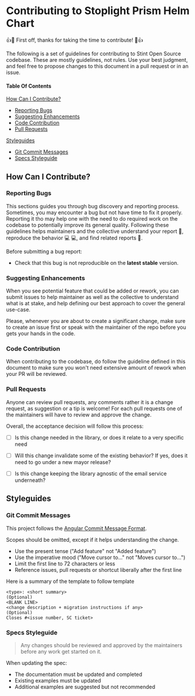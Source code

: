 # Contributing to Stoplight Prism Helm Chart

:+1::tada: First off, thanks for taking the time to contribute! :tada::+1:

The following is a set of guidelines for contributing to Stint Open Source codebase. These are mostly guidelines, not rules. Use your best judgment, and feel free to propose changes to this document in a pull request or in an issue.

#### Table Of Contents

[How Can I Contribute?](#how-can-i-contribute)
  * [Reporting Bugs](#reporting-bugs)
  * [Suggesting Enhancements](#suggesting-enhancements)
  * [Code Contribution](#code-contribution)
  * [Pull Requests](#pull-requests)

[Styleguides](#styleguides)
  * [Git Commit Messages](#git-commit-messages)
  * [Specs Styleguide](#specs-styleguide)


## How Can I Contribute?

### Reporting Bugs

This sections guides you through bug discovery and reporting process. Sometimes, you may encounter a bug but not have time to fix it properly. Reporting it tho may help one with the need to do required work on the codebase to potentially improve its general quality. Following these guidelines helps maintainers and the collective understand your report :pencil:, reproduce the behavior :computer: :computer:, and find related reports :mag_right:.

Before submitting a bug report:

- Check that this bug is not reproducible on the **latest stable** version.


### Suggesting Enhancements

When you see potential feature that could be added or rework, you can submit issues to help maintainer as well as the collective to understand what is at stake, and help defining our best approach to cover the general use-case.

Please, whenever you are about to create a significant change, make sure to create an issue first or speak with the maintainer of the repo before you gets your hands in the code.


### Code Contribution

When contributing to the codebase, do follow the guideline defined in this document to make sure you won't need extensive amount of rework when your PR will be reviewed.


### Pull Requests

Anyone can review pull requests, any comments rather it is a change request, as suggestion or a tip is welcome! For each pull requests one of the maintainers will have to review and approve the change.

Overall, the acceptance decision will follow this process:

- [ ] Is this change needed in the library, or does it relate to a very specific need
- [ ] Will this change invalidate some of the existing behavior? If yes, does it need to go under a new mayor release?
- [ ] Is this change keeping the library agnostic of the email service underneath?


## Styleguides

### Git Commit Messages

This project follows the [Angular Commit Message Format](https://github.com/angular/angular/blob/master/CONTRIBUTING.md#-commit-message-format).

Scopes should be omitted, except if it helps understanding the change.

* Use the present tense ("Add feature" not "Added feature")
* Use the imperative mood ("Move cursor to..." not "Moves cursor to...")
* Limit the first line to 72 characters or less
* Reference issues, pull requests or shortcut liberally after the first line

Here is a summary of the template to follow template

```
<type>: <short summary>
(Optional)
<BLANK LINE>
<change description + migration instructions if any>
(Optional)
Closes #<issue number, SC ticket>
```

### Specs Styleguide

> Any changes should be reviewed and approved by the maintainers before any work get started on it.

When updating the spec:
- The documentation must be updated and completed
- Existing examples must be updated
- Additional examples are suggested but not recommended



